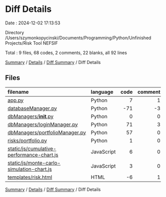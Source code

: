 # Diff Details

Date : 2024-12-02 17:13:53

Directory /Users/szymonkopycinski/Documents/Programming/Python/Unfinished Projects/Risk Tool NEFSIF

Total : 9 files,  68 codes, 2 comments, 22 blanks, all 92 lines

[Summary](results.md) / [Details](details.md) / [Diff Summary](diff.md) / Diff Details

## Files
| filename | language | code | comment | blank | total |
| :--- | :--- | ---: | ---: | ---: | ---: |
| [app.py](/app.py) | Python | 7 | 1 | 2 | 10 |
| [databaseManager.py](/databaseManager.py) | Python | -71 | -3 | -20 | -94 |
| [dbManagers/__init__.py](/dbManagers/__init__.py) | Python | 0 | 0 | 1 | 1 |
| [dbManagers/loginManager.py](/dbManagers/loginManager.py) | Python | 71 | 3 | 20 | 94 |
| [dbManagers/portfolioManager.py](/dbManagers/portfolioManager.py) | Python | 57 | 0 | 19 | 76 |
| [risks/portfolio.py](/risks/portfolio.py) | Python | 1 | 0 | 0 | 1 |
| [static/js/cumulative-performance-chart.js](/static/js/cumulative-performance-chart.js) | JavaScript | 6 | 0 | 0 | 6 |
| [static/js/monte-carlo-simulation-chart.js](/static/js/monte-carlo-simulation-chart.js) | JavaScript | 3 | 0 | 0 | 3 |
| [templates/risk.html](/templates/risk.html) | HTML | -6 | 1 | 0 | -5 |

[Summary](results.md) / [Details](details.md) / [Diff Summary](diff.md) / Diff Details